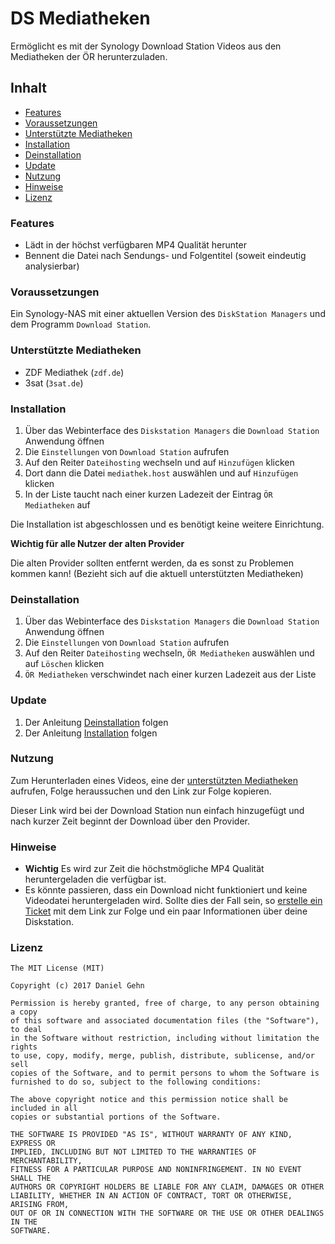 # DS Mediatheken

Ermöglicht es mit der Synology Download Station Videos aus den Mediatheken der ÖR herunterzuladen.

## Inhalt

- [Features](#features)
- [Voraussetzungen](#voraussetzungen)
- [Unterstützte Mediatheken](#unterstützte-mediatheken)
- [Installation](#installation)
- [Deinstallation](#deinstallation)
- [Update](#update)
- [Nutzung](#nutzung)
- [Hinweise](#hinweise)
- [Lizenz](#lizenz)

### Features

- Lädt in der höchst verfügbaren MP4 Qualität herunter
- Bennent die Datei nach Sendungs- und Folgentitel (soweit eindeutig analysierbar)

### Voraussetzungen

Ein Synology-NAS mit einer aktuellen Version des `DiskStation Managers` und dem Programm `Download Station`.

### Unterstützte Mediatheken

- ZDF Mediathek (`zdf.de`)
- 3sat (`3sat.de`)

### Installation

1. Über das Webinterface des `Diskstation Managers` die `Download Station` Anwendung öffnen
2. Die `Einstellungen` von `Download Station` aufrufen
3. Auf den Reiter `Dateihosting` wechseln und auf `Hinzufügen` klicken
4. Dort dann die Datei `mediathek.host` auswählen und auf `Hinzufügen` klicken
5. In der Liste taucht nach einer kurzen Ladezeit der Eintrag `ÖR Mediatheken` auf

Die Installation ist abgeschlossen und es benötigt keine weitere Einrichtung.

**Wichtig für alle Nutzer der alten Provider**

Die alten Provider sollten entfernt werden, da es sonst zu Problemen kommen kann! (Bezieht sich auf die aktuell unterstützten Mediatheken)

### Deinstallation

1. Über das Webinterface des `Diskstation Managers` die `Download Station` Anwendung öffnen
2. Die `Einstellungen` von `Download Station` aufrufen
3. Auf den Reiter `Dateihosting` wechseln, `ÖR Mediatheken` auswählen und auf `Löschen` klicken
4. `ÖR Mediatheken` verschwindet nach einer kurzen Ladezeit aus der Liste

### Update

1. Der Anleitung [Deinstallation](#deinstallation) folgen
2. Der Anleitung [Installation](#installation) folgen

### Nutzung

Zum Herunterladen eines Videos, eine der [unterstützten Mediatheken](#unterstützte-mediatheken) aufrufen, Folge heraussuchen und den Link zur Folge kopieren.

Dieser Link wird bei der Download Station nun einfach hinzugefügt und nach kurzer Zeit beginnt der Download über den Provider.

### Hinweise


- **Wichtig** Es wird zur Zeit die höchstmögliche MP4 Qualität heruntergeladen die verfügbar ist.
- Es könnte passieren, dass ein Download nicht funktioniert und keine Videodatei heruntergeladen wird. Sollte dies der Fall sein, so [erstelle ein Ticket](https://github.com/iNaD/ds-mediatheken/issues/new) mit dem Link zur Folge und ein paar Informationen über deine Diskstation.

### Lizenz

```
The MIT License (MIT)

Copyright (c) 2017 Daniel Gehn

Permission is hereby granted, free of charge, to any person obtaining a copy
of this software and associated documentation files (the "Software"), to deal
in the Software without restriction, including without limitation the rights
to use, copy, modify, merge, publish, distribute, sublicense, and/or sell
copies of the Software, and to permit persons to whom the Software is
furnished to do so, subject to the following conditions:

The above copyright notice and this permission notice shall be included in all
copies or substantial portions of the Software.

THE SOFTWARE IS PROVIDED "AS IS", WITHOUT WARRANTY OF ANY KIND, EXPRESS OR
IMPLIED, INCLUDING BUT NOT LIMITED TO THE WARRANTIES OF MERCHANTABILITY,
FITNESS FOR A PARTICULAR PURPOSE AND NONINFRINGEMENT. IN NO EVENT SHALL THE
AUTHORS OR COPYRIGHT HOLDERS BE LIABLE FOR ANY CLAIM, DAMAGES OR OTHER
LIABILITY, WHETHER IN AN ACTION OF CONTRACT, TORT OR OTHERWISE, ARISING FROM,
OUT OF OR IN CONNECTION WITH THE SOFTWARE OR THE USE OR OTHER DEALINGS IN THE
SOFTWARE.
```
